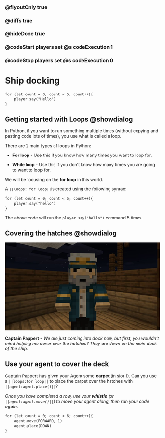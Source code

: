 ### @flyoutOnly true
### @diffs true
### @hideDone true
### @codeStart players set @s codeExecution 1
### @codeStop players set @s codeExecution 0

# Ship docking

```template
for (let count = 0; count < 5; count++){
    player.say("Hello")
}
```

## Getting started with Loops @showdialog

In Python, if you want to run something multiple times (without copying and pasting code lots of times), you use what is called a loop.

There are 2 main types of loops in Python:

- **For loop** - Use this if you know how many times you want to loop for.

- **While loop** - Use this if you don't know how many times you are going to want to loop for.

We will be focusing on the **for loop** in this world.

A ``||loops: for loop||``is created using the following syntax:

```spy
for (let count = 0; count < 5; count++){
    player.say("hello")
}
```

The above code will run the `player.say("hello")` command 5 times.

## Covering the hatches @showdialog

![Captain](https://raw.githubusercontent.com/CausewayDigital/Minecraft-EE-MakeCode/refs/heads/master/tutorials/python-islands/island-3/ship/captain.jpg)

**Captain Pappert** - *We are just coming into dock now, but first, you wouldn't mind helping me cover over the hatches? They are down on the main deck of the ship.*

## Use your agent to cover the deck

Captain Pappert has given your Agent some **carpet** (in slot 1). Can you use a ``||loops:for loop||`` to place the carpet over the hatches with ``||agent:agent.place()||``?

*Once you have completed a row, use your **whistle** (or ``||agent:agent.move()||``) to move your agent along, then run your code again.*

```spy
for (let count = 0; count < 6; count++){
    agent.move(FORWARD, 1)
    agent.place(DOWN)
}
```
